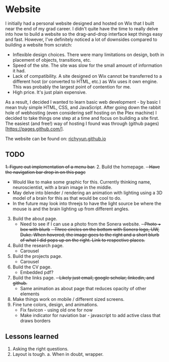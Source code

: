 # Website

I initially had a personal website designed and hosted on Wix that I built near the end of my grad career. I didn't quite have the time to really delve into how to build a website so the drag-and-drop interface kept things easy and fast. 
However, I've definitely noticed a lot of downsides compared to building a website from scratch:
- Inflexible design choices. There were many limitations on design, both in placement of objects, transitions, etc.
- Speed of the site. The site was slow for the small amount of information it had.
- Lack of compatibility. A site designed on Wix cannot be transferred to a different host (or converted to HTML, etc.) as Wix uses it own engine. This was probably the largest point of contention for me.
- High price. It's just plain expensive.

As a result, I decided I wanted to learn basic web development - by basic I mean truly simple HTML, CSS, and JavaScript. After going down the rabbit hole of webhosting (even considering self hosting on the Plex machine) I decided to take things one step at a time and focus on building a site first. The easiest (and free!) way of hosting I found was through (github pages)[https://pages.github.com/].

The website can be found on: [richyyun.github.io](richyyun.github.io)

## TODO
~~1. Figure out implementation of a menu bar.~~
2. Build the homepage.
   ~~- Have the navigation bar drop in on this page~~
   - Would like to make some graphic for this. Currently thinking name, neuroscientist, with a brain image in the middle.
   - May delve into blender / rendering an animation with lighting using a 3D model of a brain for this as that would be cool to do.
   - In the future may look into threejs to have the light source be where the mouse is and the brain lighting up from different angles.
3. Build the about page.
   - Need to see if I can use a photo from the Sonera website.
   ~~- Photo + box with blurb~~
   ~~- Three circles on the bottom with Sonera logo, UW, Duke. When hovered, the image goes to the right and a short blurb of what I did pops up on the right. Link to respective places.~~
4. Build the research page.
   - Carousel
5. Build the projects page.
   - Carousel
6. Build the CV page.
   - Embedded pdf? 
7. Build the links page.
   ~~- Likely just email, google scholar, linkedin, and github.~~
   - Same animation as about page that reduces opacity of other elements
8. Make things work on mobile / different sized screens.
9. Fine tune colors, design, and animations.
   - Fix favicon - using old one for now
   - Make indicator for naviation bar - javascript to add active class that draws borders


## Lessons learned
1. Asking the right questions.
2. Layout is tough.
   a. When in doubt, wrapper.
